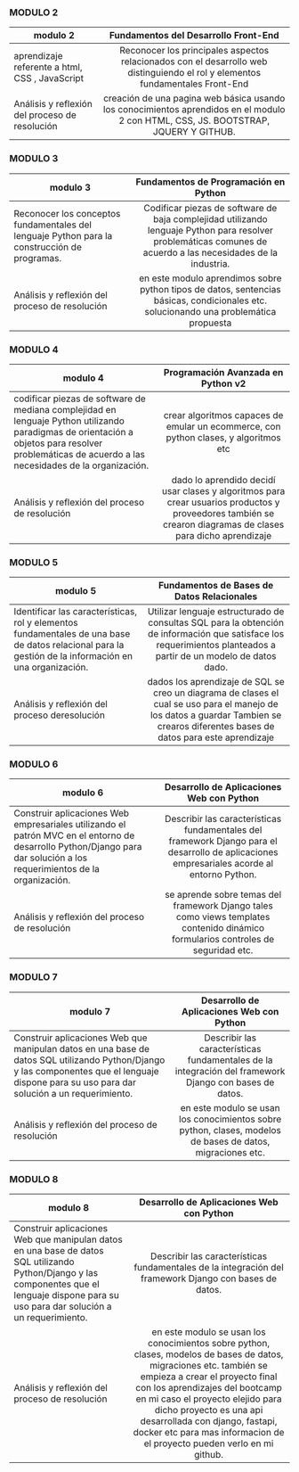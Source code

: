 
### MODULO 2
| modulo 2   |   **Fundamentos del Desarrollo Front-End**     | 
|----------|:-------------:|
| aprendizaje referente a html, CSS , JavaScript| Reconocer los principales aspectos relacionados con el desarrollo web distinguiendo el rol y elementos fundamentales Front-End|
| Análisis y reflexión del proceso de resolución |  creación de una pagina web básica usando los conocimientos aprendidos en el modulo 2 con HTML, CSS, JS. BOOTSTRAP, JQUERY Y GITHUB.|
 
    
### MODULO 3
| modulo 3  |   **Fundamentos de Programación en Python**  |
|----------|:-------------:|
|  Reconocer los conceptos fundamentales del lenguaje Python para la construcción de programas.| Codificar piezas de software de baja complejidad utilizando lenguaje Python para resolver problemáticas comunes de acuerdo a las necesidades de la industria. | 
| Análisis y reflexión del proceso de resolución |    en este modulo aprendimos sobre python  tipos de datos, sentencias básicas, condicionales etc.  solucionando una problemática propuesta |
 




### MODULO 4
| modulo 4   |**Programación Avanzada en Python v2**|
|----------|:-------------:|
| codificar piezas de software de mediana complejidad en lenguaje Python utilizando paradigmas de orientación a objetos para resolver problemáticas de acuerdo a las necesidades de la organización. |  crear algoritmos capaces de emular un  ecommerce, con python clases, y algoritmos etc | 
| Análisis y reflexión del proceso de resolución |  dado lo aprendido decidí usar  clases y algoritmos para crear usuarios productos y proveedores también se crearon diagramas de clases para dicho aprendizaje   | 


### MODULO 5
| modulo 5 |   **Fundamentos de Bases de Datos Relacionales**  |
|----------|:-------------:|
|Identificar las características, rol y elementos fundamentales de una base de datos relacional para la gestión de la información en una organización. |  Utilizar lenguaje estructurado de consultas SQL para la obtención de información que satisface los requerimientos planteados a partir de un modelo de datos dado. | 
| Análisis y reflexión del proceso deresolución |    dados los aprendizaje de SQL se creo un diagrama de clases el cual se uso para el manejo de los datos a guardar Tambien se crearos diferentes bases de datos para este aprendizaje  | 


### MODULO 6

| modulo 6  |     **Desarrollo de Aplicaciones Web con Python**     |
|----------|:-------------:|
|Construir aplicaciones Web empresariales utilizando el patrón MVC en el entorno de desarrollo Python/Django para dar solución a los requerimientos de la organización. |  Describir las características fundamentales del framework Django para el desarrollo de aplicaciones empresariales acorde al entorno Python.|
| Análisis y reflexión del proceso de resolución | se aprende sobre temas del framework Django tales como  views templates contenido dinámico formularios controles de seguridad etc. | 

### MODULO 7

| modulo 7 |     **Desarrollo de Aplicaciones Web con Python**     |
|----------|:-------------:|
| Construir aplicaciones Web que manipulan datos en una base de datos SQL utilizando Python/Django y las componentes que el lenguaje dispone para su uso para dar solución a un requerimiento.|  Describir las características fundamentales de la integración del framework Django con bases de datos.| 
| Análisis y reflexión del proceso de resolución |  en este modulo se usan los conocimientos  sobre  python, clases, modelos de bases de datos, migraciones etc. |
 

### MODULO 8
| modulo 8   |     **Desarrollo de Aplicaciones Web con Python**     |
|----------|:-------------:|
| Construir aplicaciones Web que manipulan datos en una base de datos SQL utilizando Python/Django y las componentes que el lenguaje dispone para su uso para dar solución a un requerimiento. |  Describir las características fundamentales de la integración del framework Django con bases de datos. | 
| Análisis y reflexión del proceso de resolución |    en este modulo se usan los conocimientos  sobre  python, clases, modelos de bases de datos, migraciones etc. también se empieza a crear el proyecto final con los aprendizajes del bootcamp en mi caso el proyecto elejido para dicho proyecto es una api desarrollada con django, fastapi, docker etc para mas informacion de el proyecto pueden verlo en mi github.   | 
